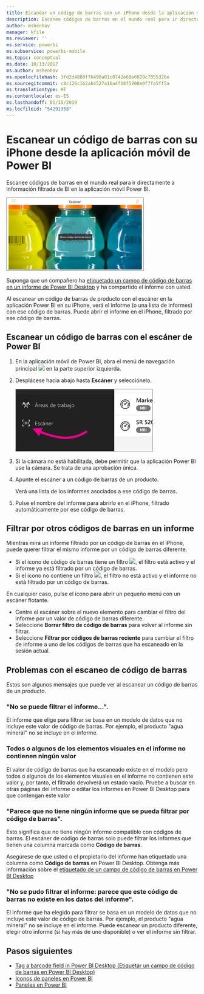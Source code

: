 ```yaml
---
title: Escanear un código de barras con un iPhone desde la aplicación móvil de Power BI
description: Escanee códigos de barras en el mundo real para ir directamente a información filtrada de BI en la aplicación móvil Power BI.
author: mshenhav
manager: kfile
ms.reviewer: ''
ms.service: powerbi
ms.subservice: powerbi-mobile
ms.topic: conceptual
ms.date: 10/13/2017
ms.author: mshenhav
ms.openlocfilehash: 3fd2d4888f76490a01c0742e68e6820c7055326e
ms.sourcegitcommit: c8c126c1b2ab4527a16a4fb8f5208e0f7fa5ff5a
ms.translationtype: HT
ms.contentlocale: es-ES
ms.lasthandoff: 01/15/2019
ms.locfileid: "54291358"
---
```

# <a name="scan-a-barcode-with-your-iphone-from-the-power-bi-mobile-app"></a>Escanear un código de barras con su iPhone desde la aplicación móvil de Power BI
Escanee códigos de barras en el mundo real para ir directamente a información filtrada de BI en la aplicación móvil Power BI.

![](media/mobile-apps-scan-barcode-iphone/power-bi-barcode-scanner.png)

Suponga que un compañero ha [etiquetado un campo de código de barras en un informe de Power BI Desktop](../../desktop-mobile-barcodes.md) y ha compartido el informe con usted. 

Al escanear un código de barras de producto con el escáner en la aplicación Power BI en su iPhone, verá el informe (o una lista de informes) con ese código de barras. Puede abrir el informe en el iPhone, filtrado por ese código de barras.

## <a name="scan-a-barcode-with-the-power-bi-scanner"></a>Escanear un código de barras con el escáner de Power BI
1. En la aplicación móvil de Power BI, abra el menú de navegación principal ![](media/mobile-apps-scan-barcode-iphone/pbi_iph_navmenu.png) en la parte superior izquierda. 
2. Desplácese hacia abajo hasta **Escáner** y selecciónelo. 
   
    ![](media/mobile-apps-scan-barcode-iphone/power-bi-scanner.png)
3. Si la cámara no está habilitada, debe permitir que la aplicación Power BI use la cámara. Se trata de una aprobación única. 
4. Apunte el escáner a un código de barras de un producto. 
   
    Verá una lista de los informes asociados a ese código de barras.
5. Pulse el nombre del informe para abrirlo en el iPhone, filtrado automáticamente por ese código de barras.

## <a name="filter-by-other-barcodes-while-in-a-report"></a>Filtrar por otros códigos de barras en un informe
Mientras mira un informe filtrado por un código de barras en el iPhone, puede querer filtrar el mismo informe por un código de barras diferente.

* Si el icono de código de barras tiene un filtro ![](media/mobile-apps-scan-barcode-iphone/power-bi-barcode-filtered-icon-black.png), el filtro está activo y el informe ya está filtrado por un código de barras. 
* Si el icono no contiene un filtro ![](media/mobile-apps-scan-barcode-iphone/power-bi-barcode-unfiltered-icon.png), el filtro no está activo y el informe no está filtrado por un código de barras. 

En cualquier caso, pulse el icono para abrir un pequeño menú con un escáner flotante.

* Centre el escáner sobre el nuevo elemento para cambiar el filtro del informe por un valor de código de barras diferente. 
* Seleccione **Borrar filtro de código de barras** para volver al informe sin filtrar.
* Seleccione **Filtrar por códigos de barras reciente** para cambiar el filtro de informe a uno de los códigos de barras que ha escaneado en la sesión actual.

## <a name="issues-with-scanning-a-barcode"></a>Problemas con el escaneo de código de barras
Estos son algunos mensajes que puede ver al escanear un código de barras de un producto.

### <a name="couldnt-filter-report"></a>"No se puede filtrar el informe...".
El informe que elige para filtrar se basa en un modelo de datos que no incluye este valor de código de barras. Por ejemplo, el producto "agua mineral" no se incluye en el informe.  

### <a name="allsome-of-the-visuals-in-the-report-dont-contain-any-value"></a>Todos o algunos de los elementos visuales en el informe no contienen ningún valor
El valor de código de barras que ha escaneado existe en el modelo pero todos o algunos de los elementos visuales en el informe no contienen este valor y, por tanto, el filtrado devolverá un estado vacío. Pruebe a buscar en otras páginas del informe o editar los informes en Power BI Desktop para que contengan este valor 

### <a name="looks-like-you-dont-have-any-reports-that-can-be-filtered-by-barcodes"></a>"Parece que no tiene ningún informe que se pueda filtrar por código de barras".
Esto significa que no tiene ningún informe compatible con códigos de barras. El escáner de código de barras solo puede filtrar los informes que tienen una columna marcada como **Código de barras**.  

Asegúrese de que usted o el propietario del informe han etiquetado una columna como **Código de barras** en Power BI Desktop. Obtenga más información sobre el [etiquetado de un campo de código de barras en Power BI Desktop](../../desktop-mobile-barcodes.md)

### <a name="couldnt-filter-report---looks-like-this-barcode-doesnt-exist-in-the-report-data"></a>"No se pudo filtrar el informe: parece que este código de barras no existe en los datos del informe".
El informe que ha elegido para filtrar se basa en un modelo de datos que no incluye este valor de código de barras. Por ejemplo, el producto "agua mineral" no se incluye en el informe. Puede escanear un producto diferente, elegir otro informe (si hay más de uno disponible) o ver el informe sin filtrar. 

## <a name="next-steps"></a>Pasos siguientes
* [Tag a barcode field in Power BI Desktop (Etiquetar un campo de código de barras en Power BI Desktop)](../../desktop-mobile-barcodes.md)
* [Iconos de paneles en Power BI](../end-user-tiles.md)
* [Paneles en Power BI](../end-user-dashboards.md)

